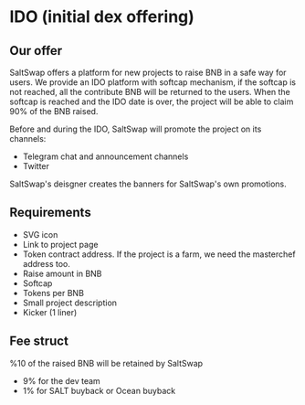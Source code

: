 # IDO (initial dex offering)

## Our offer
SaltSwap offers a platform for new projects to raise BNB in a safe way for users.
We provide an IDO platform with softcap mechanism, if the softcap is not reached, all the contribute BNB will be returned to the users.
When the softcap is reached and the IDO date is over, the project will be able to claim 90% of the BNB raised.

Before and during the IDO, SaltSwap will promote the project on its channels:
 - Telegram chat and announcement channels
 - Twitter

SaltSwap's deisgner creates the banners for SaltSwap's own promotions.


## Requirements
- SVG icon
- Link to project page
- Token contract address. If the project is a farm, we need the masterchef address too.
- Raise amount in BNB
- Softcap
- Tokens per BNB
- Small project description
- Kicker (1 liner)


## Fee struct
%10 of the raised BNB will be retained by SaltSwap
- 9% for the dev team
- 1% for SALT buyback or Ocean buyback
